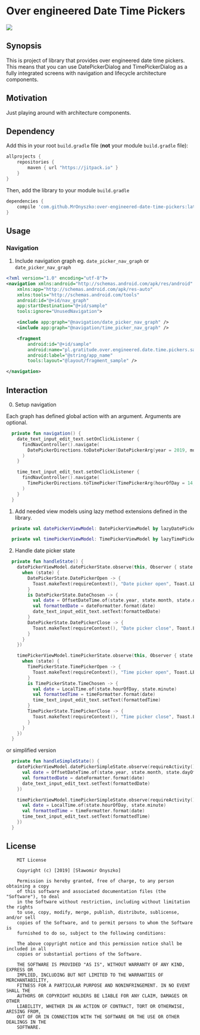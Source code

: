 # Over engineered Date Time Pickers

[![](https://jitpack.io/v/MrOnyszko/over-engineered-date-time-pickers.svg)](https://jitpack.io/#MrOnyszko/over-engineered-date-time-pickers)

## Synopsis

This is project of library that provides over engineered date time pickers.
This means that you can use DatePickerDialog and TimePickerDialog as a fully integrated screens with navigation and lifecycle architecture components.

## Motivation

Just playing around with architecture components.

## Dependency

Add this in your root `build.gradle` file (**not** your module `build.gradle` file):

```gradle
allprojects {
	repositories {
        maven { url "https://jitpack.io" }
    }
}
```

Then, add the library to your module `build.gradle`
```gradle
dependencies {
    compile 'com.github.MrOnyszko:over-engineered-date-time-pickers:latest.release.here'
}
```

## Usage

### Navigation

1. Include navigation graph eg. `date_picker_nav_graph` or `date_picker_nav_graph`

```xml
<?xml version="1.0" encoding="utf-8"?>
<navigation xmlns:android="http://schemas.android.com/apk/res/android"
    xmlns:app="http://schemas.android.com/apk/res-auto"
    xmlns:tools="http://schemas.android.com/tools"
    android:id="@+id/nav_graph"
    app:startDestination="@+id/sample"
    tools:ignore="UnusedNavigation">

    <include app:graph="@navigation/date_picker_nav_graph" />
    <include app:graph="@navigation/time_picker_nav_graph" />

    <fragment
        android:id="@+id/sample"
        android:name="pl.gratitude.over.engineered.date.time.pickers.sample.Sample"
        android:label="@string/app_name"
        tools:layout="@layout/fragment_sample" />

</navigation>
```

## Interaction

0. Setup navigation 

Each graph has defined global action with an argument. Arguments are optional.

```kotlin
  private fun navigation() {
    date_text_input_edit_text.setOnClickListener {
      findNavController().navigate(
        DatePickerDirections.toDatePicker(DatePickerArg(year = 2019, month = 6, dayOfMonth = 22))  // arg is optional
      )
    }

    time_text_input_edit_text.setOnClickListener {
      findNavController().navigate(
        TimePickerDirections.toTimePicker(TimePickerArg(hourOfDay = 14, minute = 25, is24Hour = true)) // arg is optional
      )
    }
  }
```

1. Add needed view models using lazy method extensions defined in the library.

```kotlin
  private val datePickerViewModel: DatePickerViewModel by lazyDatePickerViewModel()

  private val timePickerViewModel: TimePickerViewModel by lazyTimePickerViewModel()
```

2. Handle date picker state

```kotlin
  private fun handleState() {
    datePickerViewModel.datePickerState.observe(this, Observer { state ->
      when (state) {
        DatePickerState.DatePickerOpen -> {
          Toast.makeText(requireContext(), "Date picker open", Toast.LENGTH_SHORT).show()
        }
        is DatePickerState.DateChosen -> {
          val date = OffsetDateTime.of(state.year, state.month, state.dayOfMonth, 0, 0, 0, 0, ZoneOffset.UTC)
          val formattedDate = dateFormatter.format(date)
          date_text_input_edit_text.setText(formattedDate)
        }
        DatePickerState.DatePickerClose -> {
          Toast.makeText(requireContext(), "Date picker close", Toast.LENGTH_SHORT).show()
        }
      }
    })

    timePickerViewModel.timePickerState.observe(this, Observer { state ->
      when (state) {
        TimePickerState.TimePickerOpen -> {
          Toast.makeText(requireContext(), "Time picker open", Toast.LENGTH_SHORT).show()
        }
        is TimePickerState.TimeChosen -> {
          val date = LocalTime.of(state.hourOfDay, state.minute)
          val formattedTime = timeFormatter.format(date)
          time_text_input_edit_text.setText(formattedTime)
        }
        TimePickerState.TimePickerClose -> {
          Toast.makeText(requireContext(), "Time picker close", Toast.LENGTH_SHORT).show()
        }
      }
    })
  }
```

or simplified version

```kotlin
  private fun handleSimpleState() {
    datePickerViewModel.datePickerSimpleState.observe(requireActivity(), Observer { state ->
      val date = OffsetDateTime.of(state.year, state.month, state.dayOfMonth, 0, 0, 0, 0, ZoneOffset.UTC)
      val formattedDate = dateFormatter.format(date)
      date_text_input_edit_text.setText(formattedDate)
    })

    timePickerViewModel.timePickerSimpleState.observe(requireActivity(), Observer { state ->
      val date = LocalTime.of(state.hourOfDay, state.minute)
      val formattedTime = timeFormatter.format(date)
      time_text_input_edit_text.setText(formattedTime)
    })
  }
```

## License

```text
    MIT License
    
    Copyright (c) [2019] [Sławomir Onyszko]
    
    Permission is hereby granted, free of charge, to any person obtaining a copy
    of this software and associated documentation files (the "Software"), to deal
    in the Software without restriction, including without limitation the rights
    to use, copy, modify, merge, publish, distribute, sublicense, and/or sell
    copies of the Software, and to permit persons to whom the Software is
    furnished to do so, subject to the following conditions:
    
    The above copyright notice and this permission notice shall be included in all
    copies or substantial portions of the Software.
    
    THE SOFTWARE IS PROVIDED "AS IS", WITHOUT WARRANTY OF ANY KIND, EXPRESS OR
    IMPLIED, INCLUDING BUT NOT LIMITED TO THE WARRANTIES OF MERCHANTABILITY,
    FITNESS FOR A PARTICULAR PURPOSE AND NONINFRINGEMENT. IN NO EVENT SHALL THE
    AUTHORS OR COPYRIGHT HOLDERS BE LIABLE FOR ANY CLAIM, DAMAGES OR OTHER
    LIABILITY, WHETHER IN AN ACTION OF CONTRACT, TORT OR OTHERWISE, ARISING FROM,
    OUT OF OR IN CONNECTION WITH THE SOFTWARE OR THE USE OR OTHER DEALINGS IN THE
    SOFTWARE.
```